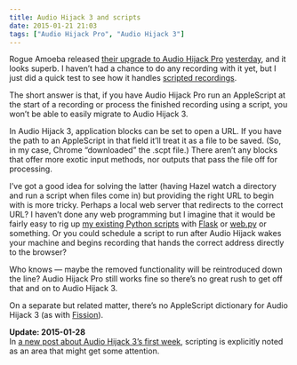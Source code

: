 ```yaml
---
title: Audio Hijack 3 and scripts
date: 2015-01-21 21:03
tags: ["Audio Hijack Pro", "Audio Hijack 3"]
---
```


Rogue Amoeba released [their upgrade to Audio Hijack Pro][ah3] [yesterday][ah3_blog], and it looks superb. I haven’t had a chance to do any recording with it yet, but I just did a quick test to see how it handles [scripted recordings][beeb_hijack].

The short answer is that, if you have Audio Hijack Pro run an AppleScript at the start of a recording or process the finished recording using a script, you won’t be able to easily migrate to Audio Hijack 3.

In Audio Hijack 3, application blocks can be set to open a URL. If you have the path to an AppleScript in that field it’ll treat it as a file to be saved. (So, in my case, Chrome “downloaded” the .scpt file.) There aren’t any blocks that offer more exotic input methods, nor outputs that pass the file off for processing.

I’ve got a good idea for solving the latter (having Hazel watch a directory and run a script when files come in) but providing the right URL to begin with is more tricky. Perhaps a local web server that redirects to the correct URL? I haven’t done any web programming but I imagine that it would be fairly easy to rig up [my existing Python scripts][beeb_hijack] with [Flask][] or [web.py][] or something. Or you could schedule a script to run after Audio Hijack wakes your machine and begins recording that hands the correct address directly to the browser?

Who knows — maybe the removed functionality will be reintroduced down the line? Audio Hijack Pro still works fine so there’s no great rush to get off that and on to Audio Hijack 3.

On a separate but related matter, there’s no AppleScript dictionary for Audio Hijack 3 (as with [Fission][]).

<div class="flag">
  <p>
    <strong>Update: 2015-01-28</strong><br>
    In <a href="http://weblog.rogueamoeba.com/2015/01/28/audio-hijack-3-is-a-hit-and-audio-hijack-3-0-1-is-here/">a new post about Audio Hijack 3’s first week</a>, scripting is explicitly noted as an area that might get some attention.
  </p>
</div>

[ah3]: http://rogueamoeba.com/audiohijack/
[ah3_blog]: http://weblog.rogueamoeba.com/2015/01/20/audio-hijack-3-has-arrived/
[beeb_hijack]: /2014/01/hijacking-the-bbc/
[Flask]: http://flask.pocoo.org
[web.py]: http://webpy.org
[Fission]: http://rogueamoeba.com/fission/
